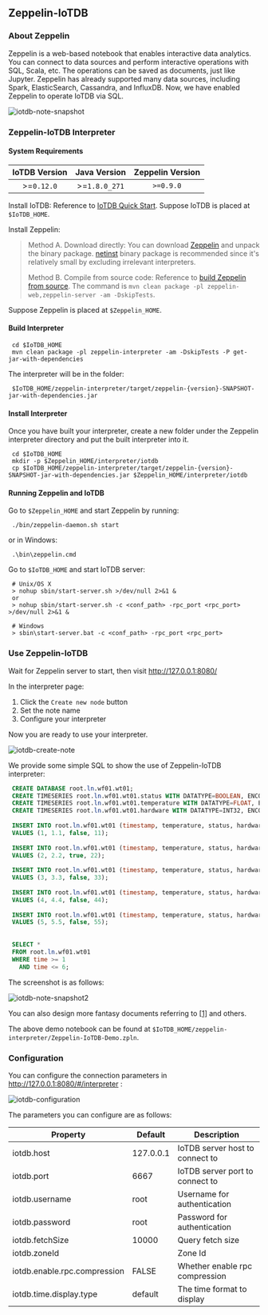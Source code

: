 <!--

    Licensed to the Apache Software Foundation (ASF) under one
    or more contributor license agreements.  See the NOTICE file
    distributed with this work for additional information
    regarding copyright ownership.  The ASF licenses this file
    to you under the Apache License, Version 2.0 (the
    "License"); you may not use this file except in compliance
    with the License.  You may obtain a copy of the License at
    
        http://www.apache.org/licenses/LICENSE-2.0
    
    Unless required by applicable law or agreed to in writing,
    software distributed under the License is distributed on an
    "AS IS" BASIS, WITHOUT WARRANTIES OR CONDITIONS OF ANY
    KIND, either express or implied.  See the License for the
    specific language governing permissions and limitations
    under the License.

-->

## Zeppelin-IoTDB

### About Zeppelin

Zeppelin is a web-based notebook that enables interactive data analytics. You can connect to data sources and perform interactive operations with SQL, Scala, etc. The operations can be saved as documents, just like Jupyter. Zeppelin has already supported many data sources, including Spark, ElasticSearch, Cassandra, and InfluxDB. Now, we have enabled Zeppelin to operate IoTDB via SQL. 

![iotdb-note-snapshot](/img/github/102752947-520a3e80-43a5-11eb-8fb1-8fac471c8c7e.png)



### Zeppelin-IoTDB Interpreter

#### System Requirements

| IoTDB Version | Java Version  | Zeppelin Version |
| :-----------: | :-----------: | :--------------: |
|  >=`0.12.0`   | >=`1.8.0_271` |    `>=0.9.0`     |

Install IoTDB: Reference to [IoTDB Quick Start](../QuickStart/QuickStart.html). Suppose IoTDB is placed at `$IoTDB_HOME`.

Install Zeppelin:
> Method A. Download directly: You can download [Zeppelin](https://zeppelin.apache.org/download.html#) and unpack the binary package. [netinst](http://www.apache.org/dyn/closer.cgi/zeppelin/zeppelin-0.9.0/zeppelin-0.9.0-bin-netinst.tgz) binary package is recommended since it's relatively small by excluding irrelevant interpreters.
> 
> Method B. Compile from source code: Reference to [build Zeppelin from source](https://zeppelin.apache.org/docs/latest/setup/basics/how_to_build.html). The command is `mvn clean package -pl zeppelin-web,zeppelin-server -am -DskipTests`.

Suppose Zeppelin is placed at `$Zeppelin_HOME`.

#### Build Interpreter

```
 cd $IoTDB_HOME
 mvn clean package -pl zeppelin-interpreter -am -DskipTests -P get-jar-with-dependencies
```

The interpreter will be in the folder:

```
 $IoTDB_HOME/zeppelin-interpreter/target/zeppelin-{version}-SNAPSHOT-jar-with-dependencies.jar
```



#### Install Interpreter

Once you have built your interpreter, create a new folder under the Zeppelin interpreter directory and put the built interpreter into it. 

```
 cd $IoTDB_HOME
 mkdir -p $Zeppelin_HOME/interpreter/iotdb
 cp $IoTDB_HOME/zeppelin-interpreter/target/zeppelin-{version}-SNAPSHOT-jar-with-dependencies.jar $Zeppelin_HOME/interpreter/iotdb
```



#### Running Zeppelin and IoTDB

Go to `$Zeppelin_HOME` and start Zeppelin by running: 

```
 ./bin/zeppelin-daemon.sh start
```

or in Windows:

```
 .\bin\zeppelin.cmd
```

Go to `$IoTDB_HOME` and start IoTDB server:

```
 # Unix/OS X
 > nohup sbin/start-server.sh >/dev/null 2>&1 &
 or
 > nohup sbin/start-server.sh -c <conf_path> -rpc_port <rpc_port> >/dev/null 2>&1 &
 
 # Windows
 > sbin\start-server.bat -c <conf_path> -rpc_port <rpc_port>
```



### Use Zeppelin-IoTDB

Wait for Zeppelin server to start, then visit http://127.0.0.1:8080/

In the interpreter page: 

1. Click the `Create new node` button
2. Set the note name
3. Configure your interpreter

Now you are ready to use your interpreter.

![iotdb-create-note](/img/github/102752945-5171a800-43a5-11eb-8614-53b3276a3ce2.png)

We provide some simple SQL to show the use of Zeppelin-IoTDB interpreter:

```sql
 CREATE DATABASE root.ln.wf01.wt01;
 CREATE TIMESERIES root.ln.wf01.wt01.status WITH DATATYPE=BOOLEAN, ENCODING=PLAIN;
 CREATE TIMESERIES root.ln.wf01.wt01.temperature WITH DATATYPE=FLOAT, ENCODING=PLAIN;
 CREATE TIMESERIES root.ln.wf01.wt01.hardware WITH DATATYPE=INT32, ENCODING=PLAIN;
 
 INSERT INTO root.ln.wf01.wt01 (timestamp, temperature, status, hardware)
 VALUES (1, 1.1, false, 11);
 
 INSERT INTO root.ln.wf01.wt01 (timestamp, temperature, status, hardware)
 VALUES (2, 2.2, true, 22);
 
 INSERT INTO root.ln.wf01.wt01 (timestamp, temperature, status, hardware)
 VALUES (3, 3.3, false, 33);
 
 INSERT INTO root.ln.wf01.wt01 (timestamp, temperature, status, hardware)
 VALUES (4, 4.4, false, 44);
 
 INSERT INTO root.ln.wf01.wt01 (timestamp, temperature, status, hardware)
 VALUES (5, 5.5, false, 55);
 
 
 SELECT *
 FROM root.ln.wf01.wt01
 WHERE time >= 1
   AND time <= 6;
```

The screenshot is as follows:

![iotdb-note-snapshot2](/img/github/102752948-52a2d500-43a5-11eb-9156-0c55667eb4cd.png)

You can also design more fantasy documents referring to [[1]](https://zeppelin.apache.org/docs/0.9.0/usage/display_system/basic.html) and others.

The above demo notebook can be found at  `$IoTDB_HOME/zeppelin-interpreter/Zeppelin-IoTDB-Demo.zpln`.



### Configuration

You can configure the connection parameters in http://127.0.0.1:8080/#/interpreter :

![iotdb-configuration](/img/github/102752940-50407b00-43a5-11eb-94fb-3e3be222183c.png)

The parameters you can configure are as follows:

| Property                     | Default   | Description                     |
| ---------------------------- | --------- | ------------------------------- |
| iotdb.host                   | 127.0.0.1 | IoTDB server host to connect to |
| iotdb.port                   | 6667      | IoTDB server port to connect to |
| iotdb.username               | root      | Username for authentication     |
| iotdb.password               | root      | Password for authentication     |
| iotdb.fetchSize              | 10000     | Query fetch size                |
| iotdb.zoneId                 |           | Zone Id                         |
| iotdb.enable.rpc.compression | FALSE     | Whether enable rpc compression  |
| iotdb.time.display.type      | default   | The time format to display      |

